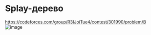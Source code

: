 # Splay-дерево
https://codeforces.com/group/R3IJoiTue4/contest/301990/problem/B
![image](https://github.com/OrlovAlexey/Olympiad-programming/assets/33424589/b966c4b3-620c-4feb-ac82-6ac106511ec6)

